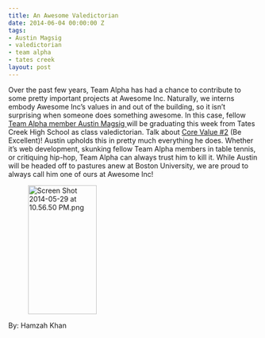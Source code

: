 ```yaml
---
title: An Awesome Valedictorian
date: 2014-06-04 00:00:00 Z
tags:
- Austin Magsig
- valedictorian
- team alpha
- tates creek
layout: post
---
```

 
<p>Over the past few years, Team Alpha has had a chance to contribute to some pretty important projects at Awesome Inc. Naturally, we interns embody Awesome Inc’s values in and out of the building, so it isn’t surprising when someone does something awesome. In this case, fellow <a href="http://www.awesomeinc.org/team-alpha/" target="_blank">Team Alpha member Austin Magsig </a>will be graduating this week from Tates Creek High School as class valedictorian. Talk about <a href="http://blog.awesomeinc.org/post/65084038765/four-pillars-of-awesome" target="_blank">Core Value #2</a> (Be Excellent)! Austin upholds this in pretty much everything he does. Whether it’s web development, skunking fellow Team Alpha members in table tennis, or critiquing hip-hop, Team Alpha can always trust him to kill it. While Austin will be headed off to pastures anew at Boston University, we are proud to always call him one of ours at Awesome Inc!</p>
<p><figure data-orig-height="260" data-orig-width="138" data-orig-src="https://lh6.googleusercontent.com/9Fl1Gbe1zXCf99f_gMnWY2O7vTKGvOflcQr6MuTHVJiMrH1Amn1QS6zKalLjeFyNF6STxEVnwFb-BhFZAVvp9zbTnHAwb21N17YLPM869vYQsvuRUtpzsznyA4RMv0sTuA"><img alt="Screen Shot 2014-05-29 at 10.56.50 PM.png" height="260px;" src="https://66.media.tumblr.com/e77bd6db37616e0b85e4377298883464/tumblr_inline_pk2mriBPPj1spm8pc_540.png" width="138px;" data-orig-height="260" data-orig-width="138" data-orig-src="https://lh6.googleusercontent.com/9Fl1Gbe1zXCf99f_gMnWY2O7vTKGvOflcQr6MuTHVJiMrH1Amn1QS6zKalLjeFyNF6STxEVnwFb-BhFZAVvp9zbTnHAwb21N17YLPM869vYQsvuRUtpzsznyA4RMv0sTuA"/></figure></p>
<p><span>By: Hamzah Khan</span></p>

